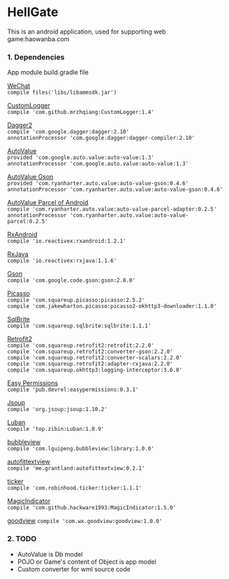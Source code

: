 # HellGate
This is an android application, used for supporting web game:haowanba.com
### 1. Dependencies
App module build.gradle file    
  
[WeChat](https://open.weixin.qq.com/)  
` compile files('libs/libammsdk.jar') `
  
[CustomLogger](https://github.com/mrzhqiang/CustomLogger)  
` compile 'com.github.mrzhqiang:CustomLogger:1.4' `
  
[Dagger2](https://github.com/google/dagger)  
` compile 'com.google.dagger:dagger:2.10' `  
` annotationProcessor 'com.google.dagger:dagger-compiler:2.10' `
  
[AutoValue](https://github.com/google/auto)  
` provided 'com.google.auto.value:auto-value:1.3' `  
` annotationProcessor 'com.google.auto.value:auto-value:1.3' `
  
[AutoValue Gson](https://github.com/rharter/auto-value-gson)  
` provided 'com.ryanharter.auto.value:auto-value-gson:0.4.6' `  
` annotationProcessor 'com.ryanharter.auto.value:auto-value-gson:0.4.6' `
  
[AutoValue Parcel of Android](https://github.com/rharter/auto-value-gson)  
` compile 'com.ryanharter.auto.value:auto-value-parcel-adapter:0.2.5' `  
` annotationProcessor 'com.ryanharter.auto.value:auto-value-parcel:0.2.5' `
  
[RxAndroid](https://github.com/ReactiveX/RxAndroid)  
` compile 'io.reactivex:rxandroid:1.2.1' `
  
[RxJava](https://github.com/ReactiveX/RxJava)  
` compile 'io.reactivex:rxjava:1.1.6' `
  
[Gson](https://github.com/google/gson)  
` compile 'com.google.code.gson:gson:2.8.0' `
  
[Picasso](https://github.com/square/picasso)  
` compile 'com.squareup.picasso:picasso:2.5.2' `  
` compile 'com.jakewharton.picasso:picasso2-okhttp3-downloader:1.1.0' `
  
[SqlBrite](https://github.com/square/sqlbrite)  
` compile 'com.squareup.sqlbrite:sqlbrite:1.1.1' `
  
[Retrofit2](https://github.com/square/retrofit)  
` compile 'com.squareup.retrofit2:retrofit:2.2.0' `  
` compile 'com.squareup.retrofit2:converter-gson:2.2.0' `  
` compile 'com.squareup.retrofit2:converter-scalars:2.2.0' `  
` compile 'com.squareup.retrofit2:adapter-rxjava:2.2.0' `  
` compile 'com.squareup.okhttp3:logging-interceptor:3.6.0' `
  
[Easy Permissions](https://github.com/googlesamples/easypermissions)  
` compile 'pub.devrel:easypermissions:0.3.1' `
  
[Jsoup](https://github.com/jhy/jsoup)  
` compile 'org.jsoup:jsoup:1.10.2' `
  
[Luban](https://github.com/Curzibn/Luban)  
` compile 'top.zibin:Luban:1.0.9' `
  
[bubbleview](https://github.com/lguipeng/BubbleView)  
` compile 'com.lguipeng.bubbleview:library:1.0.0' `
  
[autofittextview](https://github.com/grantland/android-autofittextview)  
` compile 'me.grantland:autofittextview:0.2.1' `
  
[ticker](https://github.com/robinhood/ticker)  
` compile 'com.robinhood.ticker:ticker:1.1.1' `
  
[MagicIndicator](https://github.com/hackware1993/MagicIndicator)  
` compile 'com.github.hackware1993:MagicIndicator:1.5.0' `
  
[goodview](https://github.com/venshine/GoodView)
` compile 'com.wx.goodview:goodview:1.0.0' `
  
### 2. TODO
* AutoValue is Db model
* POJO or Game's content of Object is app model
* Custom converter for wml source code
